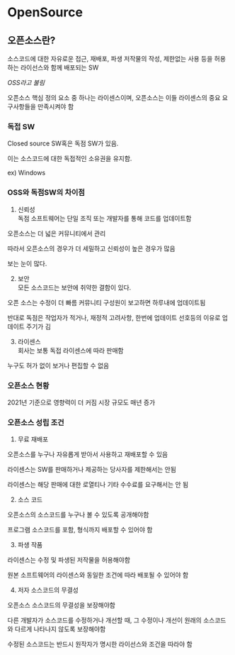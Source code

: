 # OpenSource

## 오픈소스란?

소스코드에 대한 자유로운 접근, 재배포, 파생 저작물의 작성, 제한없는 사용 등을 허용하는 라이선스와 함께 배포되는 SW  

*OSS라고 불림*  

오픈소스 핵심 정의 요소 중 하나는 라이센스이며, 오픈소스는 이들 라이센스의 중요 요구사항들을 만족시켜야 함

### 독접 SW

Closed source SW혹은 독점 SW가 있음.  

이는 소스코드에 대한 독접적인 소유권을 유지함.  

ex) Windows

### OSS와 독점SW의 차이점  

1. 신뢰성  
독점 소프트웨어는 단일 조직 또는 개발자를 통해 코드를 업데이트함

오픈소스는 더 넓은 커뮤니티에서 관리

따라서 오픈소스의 경우가 더 세밀하고 신뢰성이 높은 경우가 많음

보는 눈이 많다.

2. 보안  
모든 소스코드는 보안에 취약한 결함이 있다.  

오픈 소스는 수정이 더 빠름 커뮤니티 구성원이 보고하면 하루내에 업데이트됨

반대로 독점은 작업자가 적거나, 재정적 고려사항, 한번에 업데이트 선호등의 이유로 업데이트 주기가 김

3. 라이센스  
회사는 보통 독접 라이센스에 따라 판매함  

누구도 허가 없이 보거나 편집할 수 없음

### 오픈소스 현황

2021년 기준으로 영향력이 더 커짐 시장 규모도 매년 증가

### 오픈소스 성립 조건

1. 무료 재배포  

오픈소스를 누구나 자유롭게 받아서 사용하고 재배포할 수 있음

라이센스는 SW를 판매하거나 제공하는 당사자를 제한해서는 안됨

라이센스는 해당 판매에 대한 로열티나 기타 수수료를 요구해서는 안 됨  

2. 소스 코드  

오픈소스의 소스코드를 누구나 볼 수 있도록 공개해야함  

프로그램 소스코드를 포함, 형식까지 배포할 수 있어야 함

3. 파생 작품

라이센스는 수정 및 파생된 저작물을 허용해야함

원본 소프트웨어의 라이센스와 동일한 조건에 따라 배포될 수 있어야 함

4. 저자 소스코드의 무결성

오픈소스 소스코드의 무결성을 보장해야함  

다른 개발자가 소스코드를 수정하거나 개선할 때, 그 수정이나 개선이 원래의 소스코드와 다르게 나타나지 않도록 보장해야함  

수정된 소스코드는 반드시 원작자가 명시한 라이선스와 조건을 따라야 함



